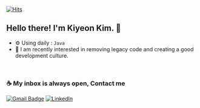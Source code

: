 [![Hits](https://hits.seeyoufarm.com/api/count/incr/badge.svg?url=https%3A%2F%2Fgithub.com%2Fkiyeoneee)](https://hits.seeyoufarm.com)

## Hello there! I'm Kiyeon Kim. 👋

* ⚙️ Using daily : `Java`
* 💜 I am recently interested in removing legacy code and creating a good development culture.
<br>

### ☕️ My inbox is always open, Contact me 

 [![Gmail Badge](https://img.shields.io/badge/-kiyeon.dev@gmail.com-c14438?style=flat-square&logo=Gmail&logoColor=white&link=mailto:kiyeon.dev@gmail.com)](mailto:kiyeon.dev@gmail.com) [![LinkedIn](https://img.shields.io/badge/-LinkedIn-%230077B5?style=flat-square&logo=git&logoColor=%23ffffff&link=https://www.linkedin.com/in/ki-yeon-kim-a7b15614b/)](https://www.linkedin.com/in/ki-yeon-kim-a7b15614b/)
